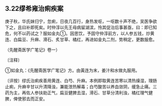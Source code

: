 ## 3.22缪希雍治痢疾案

庚子秋，华氏妹归宁，忽痢，日夜几百行，身热发呕，一呕数十声不绝，吴医争欲下之，且曰补即死矣。时仲淳以先王母病留湖滨，怜其促治后事甚亟，曰：即已知危，何不以药试之？服如金丸①。因思饮，予固守仲淳前方，以人参五钱，炒黄连、白扁豆、升麻、滑石、炙甘草、橘红，再进如金丸二剂，势稍定，更数服愈。

（先醒斋医学广笔记》卷一）

〔注释〕

①如金丸：《先醒斋医学广笔记》方。由黃连为末，姜汁和水做丸服用。

〔评按〕缪氏治痢疾善用黄连、白芍、升麻。本例即取黄连苦寒以清热燥湿，理肠止痢，升麻辛甘以升清降浊，兼能泄热解毒；白芍酸苦以养血敛阴，缓急止痛。三药为主，再佐人参扶助正气，扁豆健脾去湿，滑石、甘草分清利浊，橘红理气健脾，俾使邪去而正安。
